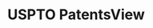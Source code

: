 ---
layout: default
bigquery: https://console.cloud.google.com/bigquery?p=patents-public-data&d=patentsview&page=dataset
citation: Attribution should be given to PatentsView for use, distribution, or derivative
  works.
code: https://github.com/CSSIP-AIR/PatentsView-Code-Snippets/
contributors: USPTO
cost: None
description: 'PatentsView includes US patent data including raw data (summaries, applications,
  pregrant applications), disambugations of inventors and assignees, and inventor
  gender estimates.  Also foreign priority data, # of figures and sheets, and government
  interest statements.'
documentation: https://patentsview.org/query/builder-faqs
last_edit: Mon, 04 Apr 2022 19:02:57 GMT
location: https://patentsview.org/
maintained_by: USPTO
record_creation_timestamp: 12/2/2020 17:20:46
schema_fields: '[''_371_date'', ''citation_id'', ''num_figures'', ''name'', ''male_flag'',
  ''gi_statement'', ''variety'', ''disamb_assignee_id_20200630'', ''filename'', ''attribution_status'',
  ''symbol_position'', ''disamb_assignee_id_20191008'', ''id'', ''disamb_inventor_id_20190312'',
  ''main_group'', ''term_disclaimer'', ''f102_date'', ''name_last'', ''title'', ''text'',
  ''level_three'', ''field_title'', ''disamb_assignee_id_20190820'', ''withdrawn'',
  ''subcategory_id'', ''disamb_inventor_id_20200331'', ''rawinventor_id'', ''number'',
  ''kind'', ''disamb_inventor_id_20200929'', ''rawassignee_id'', ''dependent'', ''classification_value'',
  ''series_code'', ''section_id'', ''disamb_inventor_id_20201229'', ''field_id'',
  ''disamb_inventor_id_20181127'', ''term_extension'', ''publication_number'', ''disamb_inventor_id_20171003'',
  ''num_claims'', ''fname'', ''disamb_inventor_id_20171226'', ''county_fips'', ''latitude'',
  ''abstract'', ''type'', ''disamb_inventor_id_20190820'', ''subgroup_id'', ''latin_name'',
  ''latlong'', ''ipc_class'', ''group_id'', ''doc_type'', ''disamb_assignee_id_20191231'',
  ''rawlocation_id'', ''county'', ''organization'', ''disamb_inventor_id_20191008'',
  ''state_fips'', ''subgroup'', ''lawyer_id'', ''ipc_version_indicator'', ''date'',
  ''disamb_inventor_id_20191231'', ''category'', ''uuid'', ''longitude'', ''lname'',
  ''disclaimer_date'', ''num_sheets'', ''designation'', ''role'', ''sector_title'',
  ''disamb_inventor_id_20180528'', ''category_id'', ''disamb_assignee_id_20200929'',
  ''state'', ''disamb_assignee_id_20181127'', ''term_grant'', ''patent_id'', ''doctype'',
  ''group'', ''disamb_assignee_id_20190312'', ''mainclass_id'', ''lapse_of_patent'',
  ''organization_id'', ''_102_date'', ''rel_id'', ''location_id'', ''section'', ''country_transformed'',
  ''classification_status'', ''contract_award_number'', ''level_one'', ''subclass_id'',
  ''action_date'', ''status'', ''length'', ''classification_data_source'', ''application_id'',
  ''name_first'', ''inventor_id'', ''sequence'', ''disamb_inventor_id_20200630'',
  ''disamb_inventor_id_20170307'', ''applicant_type'', ''country'', ''subclass'',
  ''deceased'', ''disamb_assignee_id_20200331'', ''classification_level'', ''num'',
  ''level_two'', ''reldocno'', ''rule_47'', ''relkind'', ''male'', ''subsection_id'',
  ''city'', ''exemplary'', ''assignee_id'', ''disamb_inventor_id_20170808'', ''f371_date'']'
shortname: patentsview
tags:
- disambiguation
- United States
- gender
terms_of_use: Creative Commons Attribution 4.0 International License.
timeframe: 1963-1999
title: USPTO PatentsView
uuid: cf1780b1-e265-4e49-8d1d-83b9cfe0fd9a
---